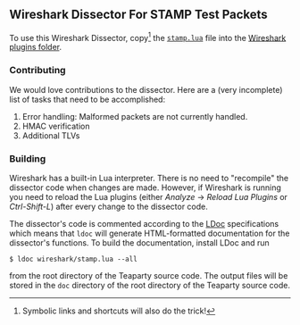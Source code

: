 ## Wireshark Dissector For STAMP Test Packets

To use this Wireshark Dissector, copy[^orsomething] the [`stamp.lua`](./stamp.lua) file into the [Wireshark plugins folder](https://www.wireshark.org/docs/wsug_html_chunked/ChPluginFolders.html). 

[^orsomething]: Symbolic links and shortcuts will also do the trick!

### Contributing

We would love contributions to the dissector. Here are a (very incomplete) list of tasks that need to be accomplished:

1. Error handling: Malformed packets are not currently handled.
2. HMAC verification
3. Additional TLVs

### Building

Wireshark has a built-in Lua interpreter. There is no need to "recompile" the dissector code when changes are made. However, if Wireshark is running you need to reload the Lua plugins (either _Analyze_ -> _Reload Lua Plugins_ or _Ctrl-Shift-L_) after every change to the dissector code.

The dissector's code is commented according to the [LDoc](https://stevedonovan.github.io/ldoc/) specifications which means that `ldoc` will generate HTML-formatted documentation for the dissector's functions. To build the documentation, install LDoc and run

```console
$ ldoc wireshark/stamp.lua --all 
```

from the root directory of the Teaparty source code. The output files will be stored in the `doc` directory of the root directory of the Teaparty source code.